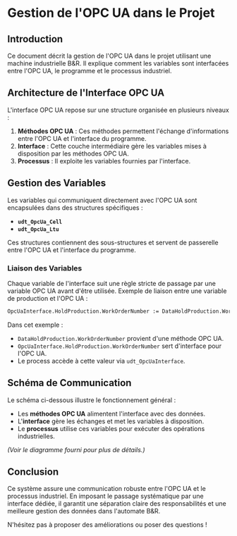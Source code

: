 # Gestion de l'OPC UA dans le Projet

## Introduction

Ce document décrit la gestion de l'OPC UA dans le projet utilisant une machine industrielle B&R. Il explique comment les variables sont interfacées entre l'OPC UA, le programme et le processus industriel.

## Architecture de l'Interface OPC UA

L'interface OPC UA repose sur une structure organisée en plusieurs niveaux :

1. **Méthodes OPC UA** : Ces méthodes permettent l'échange d'informations entre l'OPC UA et l'interface du programme.
2. **Interface** : Cette couche intermédiaire gère les variables mises à disposition par les méthodes OPC UA.
3. **Processus** : Il exploite les variables fournies par l'interface.

## Gestion des Variables

Les variables qui communiquent directement avec l'OPC UA sont encapsulées dans des structures spécifiques :

- **`udt_OpcUa_Cell`**
- **`udt_OpcUa_Ltu`**

Ces structures contiennent des sous-structures et servent de passerelle entre l'OPC UA et l'interface du programme.

### Liaison des Variables

Chaque variable de l'interface suit une règle stricte de passage par une variable OPC UA avant d'être utilisée. Exemple de liaison entre une variable de production et l'OPC UA :

```pascal
OpcUaInterface.HoldProduction.WorkOrderNumber := DataHoldProduction.WorkOrderNumber;
```

Dans cet exemple :

- `DataHoldProduction.WorkOrderNumber` provient d'une méthode OPC UA.
- `OpcUaInterface.HoldProduction.WorkOrderNumber` sert d'interface pour l'OPC UA.
- Le process accède à cette valeur via `udt_OpcUaInterface`.

## Schéma de Communication

Le schéma ci-dessous illustre le fonctionnement général :

- Les **méthodes OPC UA** alimentent l'interface avec des données.
- L'**interface** gère les échanges et met les variables à disposition.
- Le **processus** utilise ces variables pour exécuter des opérations industrielles.

*(Voir le diagramme fourni pour plus de détails.)*

## Conclusion

Ce système assure une communication robuste entre l'OPC UA et le processus industriel. En imposant le passage systématique par une interface dédiée, il garantit une séparation claire des responsabilités et une meilleure gestion des données dans l'automate B&R.

N'hésitez pas à proposer des améliorations ou poser des questions !

